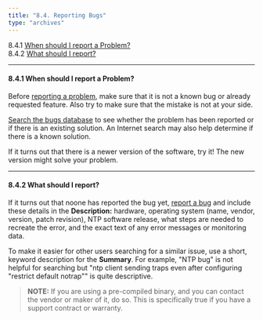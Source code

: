 ```yaml
---
title: "8.4. Reporting Bugs"
type: "archives"
---
```


8.4.1 [When should I report a Problem?](#841-when-should-i-report-a-problem)  
8.4.2 [What should I report?](#842-what-should-i-report)   

* * *

#### 8.4.1 When should I report a Problem?

Before [reporting a problem](/bugs/), make sure that it is not a known bug or already requested feature. Also try to make sure that the mistake is not at your side.

[Search the bugs database](https://bugs.ntp.org/query.cgi) to see whether the problem has been reported or if there is an existing solution. An Internet search may also help determine if there is a known solution.

If it turns out that there is a newer version of the software, try it! The new version might solve your problem.

* * *

#### 8.4.2 What should I report?

If it turns out that noone has reported the bug yet, [report a bug](https://bugs.ntp.org/enter_bug.cgi) and include these details in the **Description:** hardware, operating system (name, vendor, version, patch revision), NTP software release, what steps are needed to recreate the error, and the exact text of any error messages or monitoring data.

To make it easier for other users searching for a similar issue, use a short, keyword description for the **Summary**. For example, "NTP bug" is not helpful for searching but "ntp client sending traps even after configuring "restrict default notrap"" is quite descriptive.

> **NOTE:** If you are using a pre-compiled binary, and you can contact the vendor or maker of it, do so. This is specifically true if you have a support contract or warranty.